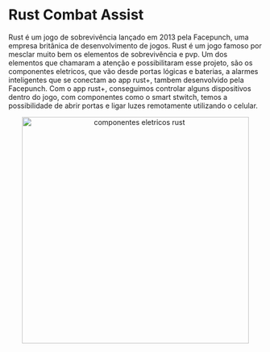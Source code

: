 # Rust Combat Assist

Rust é um jogo de sobrevivência lançado em 2013 pela 
Facepunch, uma empresa britânica de desenvolvimento de jogos.
Rust é um jogo famoso por mesclar muito bem os elementos de sobrevivência
e pvp. Um dos elementos que chamaram a atenção e possibilitaram
esse projeto, são os componentes eletricos, que vão desde portas lógicas
e baterias, a alarmes inteligentes que se conectam ao app
rust+, tambem desenvolvido pela Facepunch. Com o app rust+, conseguimos controlar alguns dispositivos
dentro do jogo, com componentes como o smart stwitch, temos a possibilidade de abrir portas e ligar luzes remotamente
utilizando o celular.
<p align="center">
  <img src="https://i.imgur.com/ZOI7B0Z.png" width="450" alt="componentes eletricos rust">
</p>

